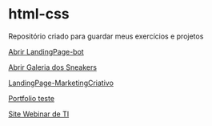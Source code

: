 # html-css
 Repositório criado para guardar meus exercícios e projetos

 <a href="https://fellipemoraes01.github.io/html-css/LandingPage-bot/index.html">Abrir LandingPage-bot</a> <br>

 <a href="https://fellipemoraes01.github.io/html-css/Site%20Galeria%20dos%20Sneakers/index.html">Abrir Galeria dos Sneakers</a> <br>

 <a href="https://fellipemoraes01.github.io/html-css/LandingPage-MarketingCriativo/index.html">LandingPage-MarketingCriativo</a> <br>

 <a href="https://fellipemoraes01.github.io/html-css/Portfolio%20teste/index.html">Portfolio teste</a> <br>

 <a href="https://fellipemoraes01.github.io/html-css/Site%20Webinar%20de%20TI/index.html">Site Webinar de TI</a>